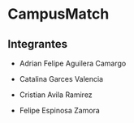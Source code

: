 # CampusMatch

## Integrantes
- Adrian Felipe Aguilera Camargo

- Catalina Garces Valencia

- Cristian Avila Ramirez

- Felipe Espinosa Zamora
